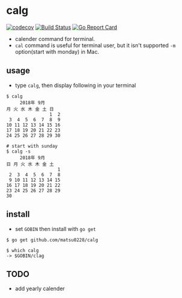 # calg

[![codecov](https://codecov.io/gh/matsu0228/calg/branch/master/graph/badge.svg)](https://codecov.io/gh/matsu0228/calg)
[![Build Status](https://travis-ci.org/matsu0228/calg.svg?branch=master)](https://travis-ci.org/matsu0228/calg)
[![Go Report Card](https://goreportcard.com/badge/github.com/matsu0228/calg)](https://goreportcard.com/report/github.com/matsu0228/calg)

* calender command for terminal.
* `cal` command is useful for terminal user, but it isn't supported `-m` option(start with monday) in Mac.

## usage

* type `calg`, then display following in your terminal
```
$ calg 
     2018年 9月
月 火 水 木 金 土 日
                1  2
 3  4  5  6  7  8  9
10 11 12 13 14 15 16
17 18 19 20 21 22 23
24 25 26 27 28 29 30

# start with sunday
$ calg -s
     2018年 9月
日 月 火 水 木 金 土
                   1
 2  3  4  5  6  7  8
 9 10 11 12 13 14 15
16 17 18 19 20 21 22
23 24 25 26 27 28 29
30       

```

## install

* set `GOBIN` then install with `go get`
```
$ go get github.com/matsu0228/calg

$ which calg
-> $GOBIN/clag
```

## TODO

* add yearly calender